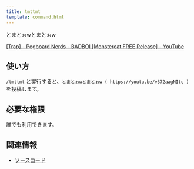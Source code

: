 ```yaml
---
title: tmttmt
template: command.html
---
```


とまとぉwとまとぉw

[[Trap] - Pegboard Nerds - BADBOI [Monstercat FREE Release] - YouTube](https://youtu.be/v372aagNItc)

## 使い方

`/tmttmt` と実行すると、`とまとぉwとまとぉw ( https://youtu.be/v372aagNItc )` を投稿します。

## 必要な権限

誰でも利用できます。

## 関連情報

- [ソースコード](https://github.com/jaoafa/jaotan.ts/blob/master/src/commands/tmttmt.ts)
